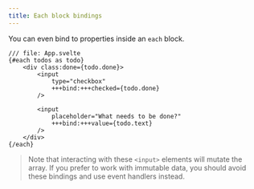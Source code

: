 ```yaml
---
title: Each block bindings
---
```


You can even bind to properties inside an `each` block.

```svelte
/// file: App.svelte
{#each todos as todo}
	<div class:done={todo.done}>
		<input
			type="checkbox"
			+++bind:+++checked={todo.done}
		/>

		<input
			placeholder="What needs to be done?"
			+++bind:+++value={todo.text}
		/>
	</div>
{/each}
```

> Note that interacting with these `<input>` elements will mutate the array. If you prefer to work with immutable data, you should avoid these bindings and use event handlers instead.
